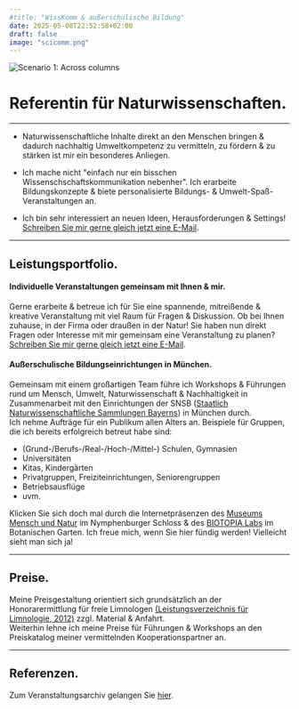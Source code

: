 ```yaml
---
#title: "WissKomm & außerschulische Bildung"
date: 2025-05-08T22:52:58+02:00
draft: false
image: "scicomm.png"
---
```


![Scenario 1: Across columns](/images/scicomm.png)
# **Referentin für Naturwissenschaften**.
___
* Naturwissenschaftliche Inhalte direkt an den Menschen bringen & dadurch nachhaltig Umweltkompetenz zu vermitteln, zu fördern & zu stärken ist mir ein besonderes Anliegen. 

* Ich mache nicht "einfach nur ein bisschen Wissenschschaftskommunikation nebenher". Ich erarbeite Bildungskonzepte & biete personalisierte Bildungs- & Umwelt-Spaß-Veranstaltungen an.  

* Ich bin sehr interessiert an neuen Ideen, Herausforderungen & Settings! [Schreiben Sie mir gerne gleich jetzt eine E-Mail](mailto:spyingonscience@posteo.com?subject=Kontaktaufnahme%20über%20die%20Webseite%20spyingonscience.com).  
___

## Leistungsportfolio.  


#### Individuelle Veranstaltungen gemeinsam mit Ihnen & mir.
Gerne erarbeite & betreue ich für Sie eine spannende, mitreißende & kreative Veranstaltung mit viel Raum für Fragen & Diskussion. 
Ob bei Ihnen zuhause, in der Firma oder draußen in der Natur! Sie haben nun direkt Fragen oder Interesse mit mir gemeinsam eine Veranstaltung zu planen? [Schreiben Sie mir gerne gleich jetzt eine E-Mail](mailto:spyingonscience@posteo.com?subject=Kontaktaufnahme%20über%20die%20Webseite%20spyingonscience.com).    


#### Außerschulische Bildungseinrichtungen in München.
Gemeinsam mit einem großartigen Team führe ich Workshops & Führungen rund um Mensch, Umwelt, Naturwissenschaft &  Nachhaltigkeit in Zusammenarbeit mit den Einrichtungen der SNSB ([Staatlich Naturwissenschaftliche Sammlungen Bayerns](https://snsb.de/)) in München durch.  
Ich nehme Aufträge für ein Publikum allen Alters an. Beispiele für Gruppen, die ich bereits erfolgreich betreut habe sind: 
* (Grund-/Berufs-/Real-/Hoch-/Mittel-) Schulen, Gymnasien
* Universitäten
* Kitas, Kindergärten
* Privatgruppen, Freiziteinrichtungen, Seniorengruppen 
* Betriebsausflüge
* uvm.

Klicken Sie sich doch mal durch die Internetpräsenzen des [Museums Mensch und Natur](https://mmn-muenchen.snsb.de/fuehrungen-mehr/) im Nymphenburger Schloss & des [BIOTOPIA Labs](https://biotopialab.snsb.de/programme/) im Botanischen Garten. Ich freue mich, wenn Sie hier fündig werden! Vielleicht sieht man sich ja!  

___

## Preise.
Meine Preisgestaltung orientiert sich grundsätzlich an der Honorarermittlung für freie Limnologen [(Leistungsverzeichnis für Limnologie, 2012)](https://limnologen.com/honorarermittlung/) zzgl. Material & Anfahrt.  
Weiterhin lehne ich meine Preise für Führungen & Workshops an den Preiskatalog meiner vermittelnden Kooperationspartner an.  
___

## Referenzen.
Zum Veranstaltungsarchiv gelangen Sie [hier](/archive/).